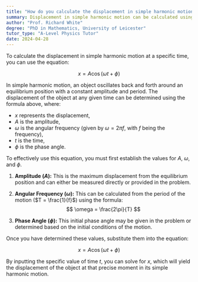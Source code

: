 ```yaml
---
title: "How do you calculate the displacement in simple harmonic motion at a given time?"
summary: Displacement in simple harmonic motion can be calculated using the equation $x = A \cos(\omega t + \phi)$, where $A$ is amplitude, $\omega$ is angular frequency, $t$ is time, and $\phi$ is phase angle.
author: "Prof. Richard White"
degree: "PhD in Mathematics, University of Leicester"
tutor_type: "A-Level Physics Tutor"
date: 2024-04-28
---
```


To calculate the displacement in simple harmonic motion at a specific time, you can use the equation:

$$
x = A \cos(\omega t + \phi)
$$

In simple harmonic motion, an object oscillates back and forth around an equilibrium position with a constant amplitude and period. The displacement of the object at any given time can be determined using the formula above, where:

- $x$ represents the displacement,
- $A$ is the amplitude,
- $\omega$ is the angular frequency (given by $\omega = 2\pi f$, with $f$ being the frequency),
- $t$ is the time,
- $\phi$ is the phase angle.

To effectively use this equation, you must first establish the values for $A$, $\omega$, and $\phi$. 

1. **Amplitude ($A$):** This is the maximum displacement from the equilibrium position and can either be measured directly or provided in the problem.

2. **Angular Frequency ($\omega$):** This can be calculated from the period of the motion ($T = \frac{1}{f}$) using the formula:
   $$ 
   \omega = \frac{2\pi}{T} 
   $$

3. **Phase Angle ($\phi$):** This initial phase angle may be given in the problem or determined based on the initial conditions of the motion.

Once you have determined these values, substitute them into the equation:

$$
x = A \cos(\omega t + \phi)
$$

By inputting the specific value of time $t$, you can solve for $x$, which will yield the displacement of the object at that precise moment in its simple harmonic motion.
    